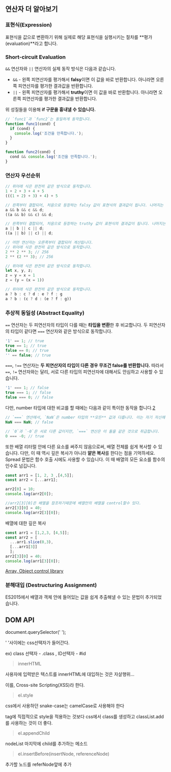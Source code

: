 ## 연산자 더 알아보기

### 표현식(Expression)

표현식을 값으로 변환하기 위해 실제로 해당 표현식을 실행시키는 절차를 **평가(evaluation)**라고 합니다.

### Short-circuit Evaluation

`&&` 연산자와 `||` 연산자의 실제 동작 방식은 다음과 같습니다.

- `&&` - 왼쪽 피연산자를 평가해서 **falsy**이면 이 값을 바로 반환합니다. 아니라면 오른쪽 피연산자를 평가한 결과값을 반환합니다.
- `||` - 왼쪽 피연산자를 평가해서 **truthy**이면 이 값을 바로 반환합니다. 아니라면 오른쪽 피연산자를 평가한 결과값을 반환합니다.

위 성질들을 이용해 **if 구문을 흉내낼 수 있습니다.**

```js
// `func1`과 `func2`는 동일하게 동작합니다.
function func1(cond) {
  if (cond) {
    console.log('조건을 만족합니다.');
  }
}

function func2(cond) {
  cond && console.log('조건을 만족합니다.');
}
```

### 연산자 우선순위

```js
// 위아래 식은 완전히 같은 방식으로 동작합니다.
1 + 2 + 3 + 4 + 5
(((1 + 2) + 3) + 4) + 5

// 왼쪽부터 결합되어, 처음으로 등장하는 falsy 값이 표현식의 결과값이 됩니다. 나머지는 평가되지 않습니다.
a && b && c && d;
((a && b) && c) && d;

// 왼쪽부터 결합되어, 처음으로 등장하는 truthy 값이 표현식의 결과값이 됩니다. 나머지는 평가되지 않습니다.
a || b || c || d;
((a || b) || c) || d;

// 어떤 연산자는 오른쪽부터 결합되어 계산됩니다.
// 위아래 식은 완전히 같은 방식으로 동작합니다.
2 ** 2 ** 3; // 256
2 ** (2 ** 3); // 256

// 위아래 식은 완전히 같은 방식으로 동작합니다.
let x, y, z;
z = y = x = 1
z = (y = (x = 1))

// 위아래 식은 완전히 같은 방식으로 동작합니다.
a ? b : c ? d : e ? f : g
a ? b : (c ? d : (e ? f : g))
```

### 추상적 동일성 (Abstract Equality)

`==` 연산자는 두 피연산자의 타입이 다를 때는 **타입을 변환**한 후 비교합니다. 두 피연산자의 타입이 같다면 `===` 연산자와 같은 방식으로 동작합니다.

```js
'1' == 1; // true
true == 1; // true
false == 0; // true
'' == false; // true
```

`===`, `!==` 연산자는 **두 피연산자의 타입이 다른 경우 무조건 false를 반환합니다.** 따라서 `==`, `!=` 연산자와는 달리, 서로 다른 타입의 피연산자에 대해서도 안심하고 사용할 수 있습니다.

```js
'1' === 1; // false
true === 1; // false
false === 0; // false
```

다만, number 타입에 대한 비교를 할 때에는 다음과 같이 특이한 동작을 합니다.[2](https://helloworldjavascript.net/pages/245-operator-in-depth.html?q=#fn_2)

```js
// `===` 연산에서, `NaN`은 number 타입의 **모든** 값과 다릅니다. 이는 자기 자신에 대해서도 마찬가지입니다.
NaN === NaN; // false

// `0`과 `-0`은 서로 다른 값이지만, `===` 연산은 이 둘을 같은 것으로 취급합니다.
0 === -0; // true
```



또한 배열 리터럴 안에 다른 요소를 써주지 않음으로써, 배열 전체를 쉽게 복사할 수 있습니다.
다만, 이 때 역시 깊은 복사가 아니라 **얕은 복사**를 한다는 점을 기억하세요.
Spread 문법은 함수 호출 시에도 사용할 수 있습니다. 이 때 배열의 모든 요소를 함수의 인수로 넘깁니다.

```js
const arr1 = [1, 2, 3 ,[4,5]];
const arr2 = [...arr1];

arr2[0] = 10;
console.log(arr2[0]);

//arr2[3][0]은 배열을 참조하기때문에 배열안의 배열을 control할수 있다.
arr2[3][0] = 40;
console.log(arr2[3][0]);
```

배열에 대한 깊은 복사

```js
const arr1 = [1,2,3, [4,5]];
const arr2 = [
  ...arr1.slice(0,3),
  [...arr1[3]]
  ];
arr2[3][0] = 40;
console.log(arr1[3][0]);
```

[Array, Object control library](https://lodash.com/docs/4.17.5)



### 분해대입 (Destructuring Assignment)

ES2015에서 배열과 객체 안에 들어있는 값을 쉽게 추출해낼 수 있는 문법이 추가되었습니다.





## DOM API

document.querySelector('  ');

'  '사이에는 css선택자가 들어간다.

ex) class 선택자 - .class , ID선택자 - #id



>  innerHTML

사용자에 입력받은 텍스트를 innerHTML에 대입하는 것은 자살행위...

이를, Cross-site Scripting(XSS)라 한다.

> el.style

css에서 사용하던 snake-case는 camelCase로 사용해야 한다

tag에 직접적으로 style을 적용하는 것보다 css에서 class를 생성하고 classList.add를 사용하는 것이 더 좋다.

> el.appendChild

nodeList 마지막에 child를 추가하는 메소드

> el.insertBefore(insertNode, referenceNode)

추가할 노드를 referNode앞에 추가